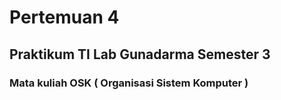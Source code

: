 # Pertemuan 4

## Praktikum TI Lab Gunadarma Semester 3 

### Mata kuliah OSK ( Organisasi Sistem Komputer )


